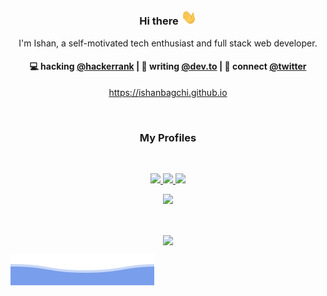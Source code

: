 <h3 align="center"> Hi there <img src="https://raw.githubusercontent.com/ishanbagchi/ishanbagchi/master/assets/images/hi.gif" width="25"/></h3>

<p align="center">
I'm Ishan, a self-motivated tech enthusiast and full stack web developer.
</p>

<h4 align="center">
💻 hacking <a href="https://www.hackerrank.com/ishanbagchi">@hackerrank</a> | 🌱 writing <a href="https://dev.to/ishanbagchi">@dev.to</a> | 💬 connect <a href="https://twitter.com/ishan_bagchi">@twitter</a>
</h4>
<p  align="center">
<a href="https://ishanbagchi.github.io/">https://ishanbagchi.github.io</a>
</p>

<br/>
<h3 align="center">
My Profiles
</h3>
<br/>

<p align="center">
  <a href="https://linkedin.com/in/ishan-bagchi">
    <img src="https://img.shields.io/badge/linkedin-%230077B5.svg?style=for-the-badge&logo=linkedin&logoColor=white"/>
  </a>

  <a href="https://facebook.com/ib.perman">
    <img src="https://img.shields.io/badge/Facebook-%231877F2.svg?style=for-the-badge&logo=Facebook&logoColor=white"/>
  </a>

  <a href="https://instagram.com/ib.perman">
    <img src="https://img.shields.io/badge/instagram-%23E4405F.svg?style=for-the-badge&logo=Instagram&logoColor=white"/>
  </a>
</p>

<p align="center">
  <img src="https://visitor-badge.laobi.icu/badge?page_id=ishan-bagchi.ishan-bagchi">
</p>

<br/>

<p align="center">
  <img align="center" src="https://github-readme-stats-sigma-five.vercel.app/api?username=ishan-bagchi&show_icons=true&count_private=true&theme=calm&hide=stars"/>
</p>

![Footer Animation](https://raw.githubusercontent.com/ishanbagchi/ishanbagchi/master/assets/images/footer.svg)

[//]: <> (calm: {
title_color: "e07a5f",
icon_color: "edae49",
text_color: "ebcfb2",
bg_color: "373f51",
})
